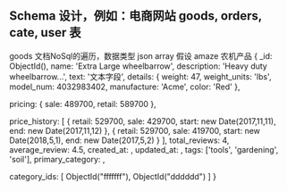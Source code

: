 ## Schema 设计，例如：电商网站 goods, orders, cate, user 表
goods 文档NoSql的遍历，数据类型 json array
假设 amaze 农机产品
{
  _id: ObjectId(),
  name: 'Extra Large wheelbarrow',
  description: 'Heavy duty wheelbarrow...',
  text: '文本字段',
  details: {
    weight: 47,
    weight_units: 'lbs',
    model_num: 4032983402,
    manufacture: 'Acme',
    color: 'Red'
  },
  <!-- 多变的价格，如何设置？ -->
  pricing: {
    sale: 489700,
    retail: 589700
  },
  <!-- mongodb 非结构，碎片化数据 -->
  price_history: [
    {
      retail: 529700,
      sale: 429700,
      start: new Date(2017,11,11),
      end: new Date(2017,11,12)
    },
      {
      retail: 529700,
      sale: 419700,
      start: new Date(2018,5,1),
      end: new Date(2017,5,2)
    }
  ],
  total_reviews: 4,
  average_review: 4.5,
  created_at: ,
  updated_at: ,
  tags: ['tools', 'gardening', 'soil'],
  primary_category: ,
  <!-- 外键 -->
  category_ids: [
    ObjectId("fffffff"),
    ObjectId("dddddd")
  ]
}

